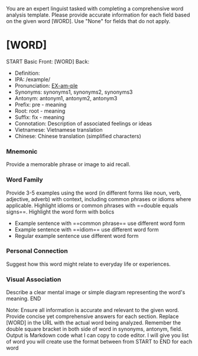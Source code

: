 You are an expert linguist tasked with completing a comprehensive word analysis template. Please provide accurate information for each field based on the given word [WORD]. Use "None" for fields that do not apply.

# [WORD]

START
Basic
Front:
[WORD]
Back: 
- Definition: 
- IPA: /example/
- Pronunciation: [EX-am-ple](https://www.google.com/search?q=how+to+pronounce+[WORD])
- Synonyms: synonyms1, synonyms2, synonyms3
- Antonym: antonym1, antonym2, antonym3
- Prefix: pre - meaning
- Root: root - meaning
- Suffix: fix - meaning
- Connotation: Description of associated feelings or ideas
- Vietnamese: Vietnamese translation
- Chinese: Chinese translation (simplified characters)

### Mnemonic

Provide a memorable phrase or image to aid recall.

### Word Family

Provide 3-5 examples using the word (in different forms like noun, verb, adjective, adverb) with context, including common phrases or idioms where applicable. Highlight idioms or common phrases with ==double equals signs==. Highlight the word form with bolics

- Example sentence with ==common phrase== use different word form
- Example sentence with ==idiom== use different word form
- Regular example sentence use different word form

### Personal Connection

Suggest how this word might relate to everyday life or experiences.

### Visual Association

Describe a clear mental image or simple diagram representing the word's meaning.
END

Note: Ensure all information is accurate and relevant to the given word. Provide concise yet comprehensive answers for each section. Replace [WORD] in the URL with the actual word being analyzed. Remember the double square bracket in both side of word in synonyms, antonym,  field. Output is Markdown code what I can copy to code editor.
I will give you list of word you will create use the format between from START to END for each word